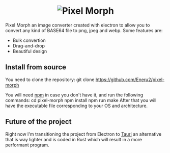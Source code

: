 <h1 align="center">
  <img src="[https://raw.githubusercontent.com/Eneru2/pixel-morph/main/pixel_morph_logo.png?token=GHSAT0AAAAAACHBPOA2GR4VTMHI5ZZMVWYIZHWBPQQ](https://github.com/Eneru2/pixel-morph/blob/main/pixel_morph_logo.png)" alt="Pixel Morph">
</h1>
Pixel Morph an image converter created with electron to allow you to convert any kind of BASE64 file to png, jpeg and webp. 
Some features are:

- Bulk convertion
- Drag-and-drop
- Beautiful design

Install from source
-------------------
You need to clone the repository:
  git clone https://github.com/Eneru2/pixel-morph

You will need [npm](https://nodejs.org/en/download) in case you don't have it, and run the following commands:
  cd pixel-morph
  npm install
  npm run make
After that you will have the executable file corresponding to your OS and architecture.

Future of the project
--------------------
Right now I'm transitioning the project from Electron to [Tauri](https://tauri.app/) an alternative that is way lighter and is coded in Rust which will result in a more performant program.

